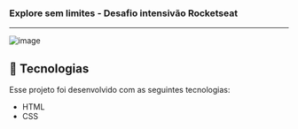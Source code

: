 ### Explore sem limites - Desafio intensivão Rocketseat
---
![image](https://github.com/gabrielfs001/explorer-intensivao-stages-1-4/assets/96179699/094ce5d8-0792-4fa3-808e-24165a92aafc)


🚀 Tecnologias
-------------
Esse projeto foi desenvolvido com as seguintes tecnologias:

- HTML
- CSS
